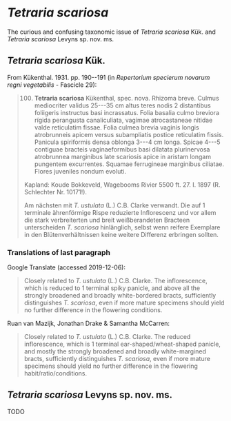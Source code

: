 # _Tetraria scariosa_

The curious and confusing taxonomic issue of _Tetraria scariosa_ Kük. and _Tetraria scariosa_ Levyns sp. nov. ms.

## _Tetraria scariosa_ Kük.

From Kükenthal. 1931. pp. 190--191 (in _Repertorium specierum novarum regni vegetabilis_ - Fascicle 29):

> 100. **Tetraria scariosa** Kükenthal, spec. nova. Rhizoma breve. Culmus mediocriter validus 25---35 cm altus teres nodis 2 distantibus foliigeris instructus basi incrassatus. Folia basalia culmo breviora rígida perangusta canaliculiata, vagimae atrocastaneae nitidae valde reticulatim fissae. Folia culmea brevia vaginis longis atrobrunneis apicem versus subampliatis postice reticulatim fissis. Panicula spiriformis densa oblonga 3---4 cm longa. Spicae 4---5 contiguae bracteis vaginaeformibus basi dilatata plurinervosa atrobrunnea marginibus late scariosis apice in aristam longam pungentem excurrentes. Squamae ferrugineae marginibus ciliatae. Flores juveniles nondum evoluti.
>
> Kapland: Koude Bokkeveld, Wagebooms Rivier 5500 ft. 27. I. 1897 (R. Schlechter Nr. 10171!).
>
> Am nächsten mit _T. ustulata_ (L.) C.B. Clarke verwandt. Die auf 1 terminale ährenförmige Rispe reduzierte Inflorescenz und vor allem die stark verbreiterten und breit weißberandeten Bracteen unterscheiden _T. scariosa_ hinlänglich, selbst wenn reifere Exemplare in den Blütenverhältnissen keine weitere Differenz erbringen sollten.

### Translations of last paragraph

Google Translate (accessed 2019-12-06):

> Closely related to _T. ustulata_ (L.) C.B. Clarke. The inflorescence, which is reduced to 1 terminal spiky panicle, and above all the strongly broadened and broadly white-bordered bracts, sufficiently distinguishes _T. scariosa_, even if more mature specimens should yield no further difference in the flowering conditions.

Ruan van Mazijk, Jonathan Drake & Samantha McCarren:

> Closely related to _T. ustulata_ (L.) C.B. Clarke. The reduced inflorescence, which is 1 terminal ear-shaped/wheat-shaped panicle, and mostly the strongly broadened and broadly white-margined bracts, sufficiently distinguishes _T. scariosa_, even if more mature specimens should yield no further difference in the flowering habit/ratio/conditions.

## _Tetraria scariosa_ Levyns sp. nov. ms.

TODO
